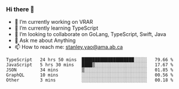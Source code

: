 ### Hi there 👋

- 🔭 I’m currently working on VRAR
- 🌱 I’m currently learning TypeScript
- 👯 I’m looking to collaborate on GoLang, TypeScript, Swift, Java
- 💬 Ask me about Anything
- 📫 How to reach me: stanley.yao@ama.ab.ca


<!--START_SECTION:waka-->
```text
TypeScript   24 hrs 50 mins  ████████████████████░░░░░   79.66 % 
JavaScript   5 hrs 30 mins   ████▒░░░░░░░░░░░░░░░░░░░░   17.67 % 
JSON         34 mins         ▒░░░░░░░░░░░░░░░░░░░░░░░░   01.85 % 
GraphQL      10 mins         ░░░░░░░░░░░░░░░░░░░░░░░░░   00.56 % 
Other        3 mins          ░░░░░░░░░░░░░░░░░░░░░░░░░   00.18 % 
```
<!--END_SECTION:waka-->
